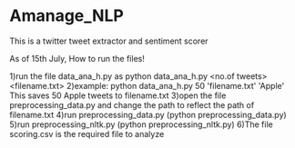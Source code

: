 # Amanage_NLP

This is a twitter tweet extractor and sentiment scorer

As of 15th July, How to run the files!

1)run the file data_ana_h.py as python data_ana_h.py <no.of tweets> <filename.txt> <filter phrase>
2)example: python data_ana_h.py 50 'filename.txt' 'Apple'
This saves 50 Apple tweets to filename.txt
3)open the file preprocessing_data.py and change the path to reflect the path of filename.txt
4)run preprocessing_data.py (python preprocessing_data.py)
5)run preprocessing_nltk.py (python preprocessing_nltk.py)
6)The file scoring.csv is the required file to analyze 
